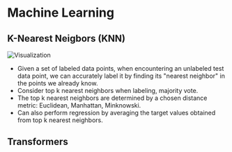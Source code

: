 # Machine Learning

## K-Nearest Neigbors (KNN)

![Visualization](https://media.geeksforgeeks.org/wp-content/uploads/20231207103856/KNN-Algorithm-(1).png)

- Given a set of labeled data points, when encountering an unlabeled test data point, we can accurately label it by finding its "nearest neighbor" in the points we already know.
- Consider top k nearest neighbors when labeling, majority vote.
- The top k nearest neighbors are determined by a chosen distance metric: Euclidean, Manhattan, Minknowski.
- Can also perform regression by averaging the target values obtained from top k nearest neighbors.

## Transformers